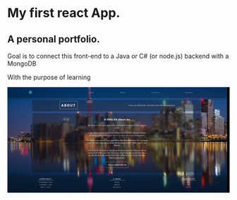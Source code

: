 # My first react App.

## A personal portfolio.

Goal is to connect this front-end to a Java or C# (or node.js) backend with a MongoDB

With the purpose of learning

 ![Alt text](/src/resources/printscreen.jpg?raw=true "apppic")
